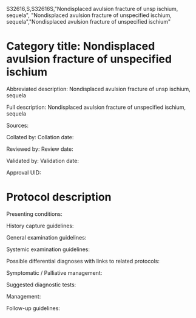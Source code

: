 S32616,S,S32616S,"Nondisplaced avulsion fracture of unsp ischium, sequela", "Nondisplaced avulsion fracture of unspecified ischium, sequela","Nondisplaced avulsion fracture of unspecified ischium"
# Category title: Nondisplaced avulsion fracture of unspecified ischium

Abbreviated description: Nondisplaced avulsion fracture of unsp ischium, sequela

Full description: Nondisplaced avulsion fracture of unspecified ischium, sequela

Sources:

Collated by:
Collation date:

Reviewed by:
Review date:

Validated by:
Validation date:

Approval UID:

# Protocol description

Presenting conditions:

History capture guidelines:

General examination guidelines:

Systemic examination guidelines:

Possible differential diagnoses with links to related protocols:

Symptomatic / Palliative management:

Suggested diagnostic tests:

Management:

Follow-up guidelines:
